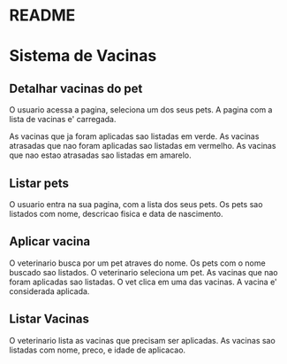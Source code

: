 # README

# Sistema de Vacinas

## Detalhar vacinas do pet

O usuario acessa a pagina, seleciona um dos seus pets.
A pagina com a lista de vacinas e' carregada.

As vacinas que ja foram aplicadas sao listadas em verde.
As vacinas atrasadas que nao foram aplicadas sao listadas em vermelho.
As vacinas que nao estao atrasadas sao listadas em amarelo.

## Listar pets

O usuario entra na sua pagina, com a lista dos seus pets.
Os pets sao listados com nome, descricao fisica e data de nascimento.

## Aplicar vacina

O veterinario busca por um pet atraves do nome.
Os pets com o nome buscado sao listados.
O veterinario seleciona um pet.
As vacinas que nao foram aplicadas sao listadas.
O vet clica em uma das vacinas. A vacina e' considerada aplicada.

## Listar Vacinas

O veterinario lista as vacinas que precisam ser aplicadas.
As vacinas sao listadas com nome, preco, e idade de aplicacao.
